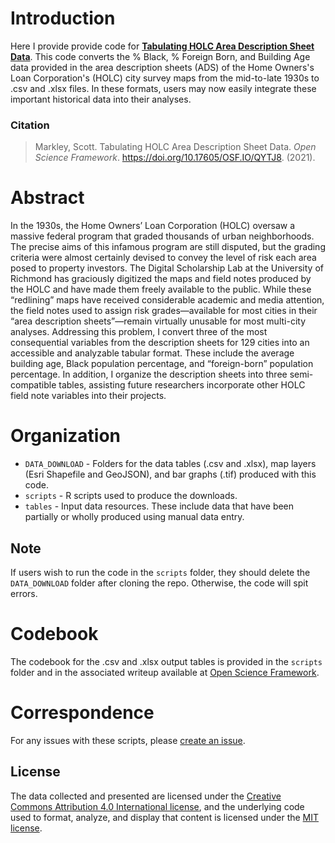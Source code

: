 # Introduction
Here I provide provide code for [**Tabulating HOLC Area Description Sheet Data**](https://osf.io/qytj8/). This code converts the % Black, % Foreign Born, and Building Age data provided in the area description sheets (ADS) of the Home Owners's Loan Corporation's (HOLC) city survey maps from the mid-to-late 1930s to .csv and .xlsx files. In these formats, users may now easily integrate these important historical data into their analyses.

### Citation
> Markley, Scott. Tabulating HOLC Area Description Sheet Data. *Open Science Framework*. https://doi.org/10.17605/OSF.IO/QYTJ8. (2021).

# Abstract
In the 1930s, the Home Owners’ Loan Corporation (HOLC) oversaw a massive federal program that graded thousands of urban neighborhoods. The precise aims of this infamous program are still disputed, but the grading criteria were almost certainly devised to convey the level of risk each area posed to property investors. The Digital Scholarship Lab at the University of Richmond has graciously digitized the maps and field notes produced by the HOLC and have made them freely available to the public. While these “redlining” maps have received considerable academic and media attention, the field notes used to assign risk grades—available for most cities in their “area description sheets”—remain virtually unusable for most multi-city analyses. Addressing this problem, I convert three of the most consequential variables from the description sheets for 129 cities into an accessible and analyzable tabular format. These include the average building age, Black population percentage, and “foreign-born” population percentage. In addition, I organize the description sheets into three semi-compatible tables, assisting future researchers incorporate other HOLC field note variables into their projects.

# Organization
- `DATA_DOWNLOAD` - Folders for the data tables (.csv and .xlsx), map layers (Esri Shapefile and GeoJSON), and bar graphs (.tif) produced with this code.
- `scripts` - R scripts used to produce the downloads.
- `tables` - Input data resources. These include data that have been partially or wholly produced using manual data entry.

## Note
If users wish to run the code in the `scripts` folder, they should delete the `DATA_DOWNLOAD` folder after cloning the repo. Otherwise, the code will spit errors.

# Codebook
The codebook for the .csv and .xlsx output tables is provided in the `scripts` folder and in the associated writeup available at [Open Science Framework](https://osf.io/qytj8/).

# Correspondence
For any issues with these scripts, please [create an issue](https://github.com/snmarkley1/HOLC_ADS/issues).

## License
The data collected and presented are licensed under the [Creative Commons Attribution 4.0 International license](https://creativecommons.org/licenses/by/4.0/), and the underlying code used to format, analyze, and display that content is licensed under the [MIT license](http://opensource.org/licenses/mit-license.php).
